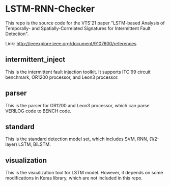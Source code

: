 # LSTM-RNN-Checker

This repo is the source code for the VTS'21 paper "LSTM-based Analysis of Temporally- and Spatially-Correlated Signatures for Intermittent Fault Detection".

Link: http://ieeexplore.ieee.org/document/9107600/references

## intermittent_inject

This is the intermittent fault injection toolkit. It supports ITC'99 circuit benchmark, OR1200 processor, and Leon3 processor.

## parser

This is the parser for OR1200 and Leon3 processor, which can parse VERILOG code to BENCH code.

## standard

This is the standard detection model set, which includes SVM, RNN, (1/2-layer) LSTM, BiLSTM.

## visualization

This is the visualization tool for LSTM model. However, it depends on some modifications in Keras library, which are not included in this repo.
